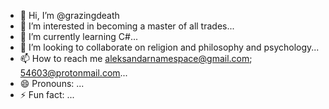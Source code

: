 - 👋 Hi, I’m @grazingdeath
- 👀 I’m interested in becoming a master of all trades...
- 🌱 I’m currently learning C#...
- 💞️ I’m looking to collaborate on religion and philosophy and psychology...
- 📫 How to reach me aleksandarnamespace@gmail.com; 54603@protonmail.com...
- 😄 Pronouns: ...
- ⚡ Fun fact: ...

<!---
grazingdeath/grazingdeath is a ✨ special ✨ repository because its `README.md` (this file) appears on your GitHub profile.
You can click the Preview link to take a look at your changes.
--->
